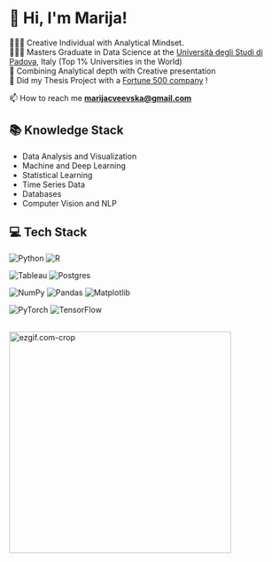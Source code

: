 # 👋 Hi, I'm Marija!
👩🏻‍💻 Creative Individual with Analytical Mindset. <br/>
👩🏻‍🎓 Masters Graduate in Data Science at the [Università degli Studi di Padova](https://www.unipd.it/en/international-ranking), Italy (Top 1% Universities in the World) <br/>
🎨 Combining Analytical depth with Creative presentation <br/>
🌷 Did my Thesis Project with a [Fortune 500 company](https://fortune.com/ranking/global500/) !<br/>

📫 How to reach me **marijacveevska@gmail.com**

## 📚 Knowledge Stack

- Data Analysis and Visualization
- Machine and Deep Learning
- Statistical Learning
- Time Series Data
- Databases
- Computer Vision and NLP


## 💻 Tech Stack
<!-- Badges from https://github.com/Ileriayo/markdown-badges -->

![Python](https://img.shields.io/badge/python-3670A0?style=for-the-badge&logo=python&logoColor=ffdd54)
![R](https://img.shields.io/badge/r-%23276DC3.svg?style=for-the-badge&logo=r&logoColor=white)

![Tableau](https://img.shields.io/badge/Tableau-E97627?style=for-the-badge&logo=Tableau&logoColor=white)
![Postgres](https://img.shields.io/badge/postgres-%23316192.svg?style=for-the-badge&logo=postgresql&logoColor=white)


![NumPy](https://img.shields.io/badge/numpy-%23013243.svg?style=for-the-badge&logo=numpy&logoColor=white)
![Pandas](https://img.shields.io/badge/pandas-%23150458.svg?style=for-the-badge&logo=pandas&logoColor=white)
![Matplotlib](https://img.shields.io/badge/Matplotlib-%23ffffff.svg?style=for-the-badge&logo=Matplotlib&logoColor=black)


![PyTorch](https://img.shields.io/badge/PyTorch-%23EE4C2C.svg?style=for-the-badge&logo=PyTorch&logoColor=white)
![TensorFlow](https://img.shields.io/badge/TensorFlow-%23FF6F00.svg?style=for-the-badge&logo=TensorFlow&logoColor=white)


<br/>

<div align="left">
  <img src="https://github.com/marijacveevska/marijacveevska/assets/94995858/3e77288b-e1a5-4ed2-8161-19ee1c2e238f" alt="ezgif.com-crop" width="400" />
</div>
<br>
<br>

